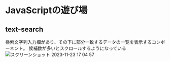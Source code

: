 # JavaScriptの遊び場

## text-search
検索文字列入力欄があり、その下に部分一致するデータの一覧を表示するコンポーネント。
候補数が多いとスクロールするようになっている
![スクリーンショット 2023-11-23 17 04 57](https://github.com/watarum00/JSPlaying/assets/144108007/fe6e7bcb-af0d-46bb-993d-a9c5e0868589)
